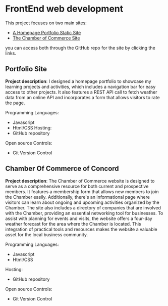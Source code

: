 # FrontEnd web development
This project focuses on two main sites:
* [A Homepage Portfolio Static Site](https://devunfox15.github.io/wdd230])
* [The Chamber of Commerce Site](https://devunfox15.github.io/wdd230/chamber/index.html)

you can access both through the GitHub repo for the site by clicking the links.
## Portfolio Site
**Project description**: 
I designed a homepage portfolio to showcase my learning projects and activities, which includes a navigation bar for easy access to other projects. It also features a REST API call to fetch weather data from an online API and incorporates a form that allows visitors to rate the page.

Programming Languages:
* Javascript
* Html/CSS
Hosting:
* GitHub repository
  
Open source Controls:
* Git Version Control

## Chamber Of Commerce of Concord
  **Project description**: 
  The Chamber of Commerce website is designed to serve as a comprehensive resource for both current and prospective members. It features a membership form that allows new members to join the Chamber easily. Additionally, there's an informational page where visitors can learn about ongoing and upcoming activities organized by the Chamber. The site also includes a directory of companies that are involved with the Chamber, providing an essential networking tool for businesses. To assist with planning for events and visits, the website offers a four-day weather forecast for the area where the Chamber is located. This integration of practical tools and resources makes the website a valuable asset for the local business community.
  
Programming Languages:
* Javascript
* Html/CSS

Hosting:
* GitHub repository
  
Open source Controls:
* Git Version Control
